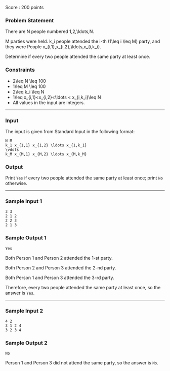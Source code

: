 Score : 200 points

### Problem Statement

There are N people numbered 1,2,\ldots,N.

M parties were held. k\_i people attended the i-th (1\leq i \leq M) party, and they were People x\_{i,1},x\_{i,2},\ldots,x\_{i,k\_i}.

Determine if every two people attended the same party at least once.

### Constraints

* 2\leq N \leq 100
* 1\leq M \leq 100
* 2\leq k\_i \leq N
* 1\leq x\_{i,1}<x\_{i,2}<\ldots < x\_{i,k\_i}\leq N
* All values in the input are integers.

---

### Input

The input is given from Standard Input in the following format:

```
N M
k_1 x_{1,1} x_{1,2} \ldots x_{1,k_1}
\vdots
k_M x_{M,1} x_{M,2} \ldots x_{M,k_M}
```

### Output

Print `Yes` if every two people attended the same party at least once; print `No` otherwise.

---

### Sample Input 1

```
3 3
2 1 2
2 2 3
2 1 3
```

### Sample Output 1

```
Yes
```

Both Person 1 and Person 2 attended the 1-st party.

Both Person 2 and Person 3 attended the 2-nd party.

Both Person 1 and Person 3 attended the 3-rd party.

Therefore, every two people attended the same party at least once, so the answer is `Yes`.

---

### Sample Input 2

```
4 2
3 1 2 4
3 2 3 4
```

### Sample Output 2

```
No
```

Person 1 and Person 3 did not attend the same party, so the answer is `No`.